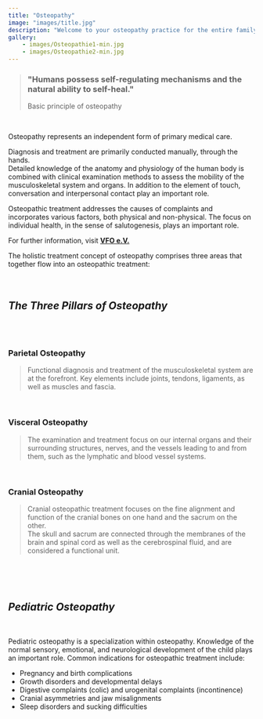 ```yaml
---
title: "Osteopathy"
image: "images/title.jpg"
description: "Welcome to your osteopathy practice for the entire family. Specializing in infants, children, and pregnant women, as well as women after childbirth; adults of all ages are also warmly welcome."
gallery:
    - images/Osteopathie1-min.jpg
    - images/Osteopathie2-min.jpg
---
```

  
> ### "Humans possess self-regulating mechanisms and the natural ability to self-heal."
>Basic principle of osteopathy  
<br>  

  
Osteopathy represents an independent form of primary medical care.

Diagnosis and treatment are primarily conducted manually, through the hands.  
Detailed knowledge of the anatomy and physiology of the human body is combined with clinical examination methods to assess the mobility of the musculoskeletal system and organs. In addition to the element of touch, conversation and interpersonal contact play an important role.

Osteopathic treatment addresses the causes of complaints and incorporates various factors, both physical and non-physical. The focus on individual health, in the sense of salutogenesis, plays an important role.


For further information, visit **[VFO e.V.](https://www.vfo.de/was-ist-osteopathie "What is Osteopathy")**  

The holistic treatment concept of osteopathy comprises three areas that together flow into an osteopathic treatment:  
<br>
<br>
 
## *The Three Pillars of Osteopathy*  
<br>
<br>

### Parietal Osteopathy  
  
> Functional diagnosis and treatment of the musculoskeletal system are at the forefront. Key elements include joints, tendons, ligaments, as well as muscles and fascia.

<br>


### Visceral Osteopathy  
  
>The examination and treatment focus on our internal organs and their surrounding structures, nerves, and the vessels leading to and from them, such as the lymphatic and blood vessel systems.

<br>


### Cranial Osteopathy  
  
> Cranial osteopathic treatment focuses on the fine alignment and function of the cranial bones on one hand and the sacrum on the other.  
The skull and sacrum are connected through the membranes of the brain and spinal cord as well as the cerebrospinal fluid, and are considered a functional unit. <br>
<br>
<br>
<br>

## *Pediatric Osteopathy* 
<br>


Pediatric osteopathy is a specialization within osteopathy. Knowledge of the normal sensory, emotional, and neurological development of the child plays an important role. Common indications for osteopathic treatment include:

* Pregnancy and birth complications
* Growth disorders and developmental delays
* Digestive complaints (colic) and urogenital complaints (incontinence) 
* Cranial asymmetries and jaw misalignments
* Sleep disorders and sucking difficulties

